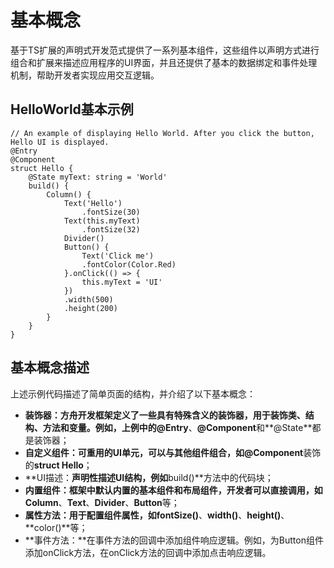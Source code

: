 # 基本概念<a name="ZH-CN_TOPIC_0000001215268053"></a>

基于TS扩展的声明式开发范式提供了一系列基本组件，这些组件以声明方式进行组合和扩展来描述应用程序的UI界面，并且还提供了基本的数据绑定和事件处理机制，帮助开发者实现应用交互逻辑。

## HelloWorld基本示例<a name="section7816125610596"></a>

```
// An example of displaying Hello World. After you click the button, Hello UI is displayed.
@Entry
@Component
struct Hello {
    @State myText: string = 'World'
    build() {
        Column() {
            Text('Hello')
                .fontSize(30)
            Text(this.myText)
                .fontSize(32)
            Divider()
            Button() {
                Text('Click me')
                .fontColor(Color.Red)
            }.onClick(() => {
                this.myText = 'UI'
            })
            .width(500)
            .height(200)
        }
    }
}
```

## 基本概念描述<a name="section1163410619"></a>

上述示例代码描述了简单页面的结构，并介绍了以下基本概念：

-   **装饰器：**方舟开发框架定义了一些具有特殊含义的装饰器，用于装饰类、结构、方法和变量。例如，上例中的**@Entry**、**@Component**和**@State**都是装饰器；
-   **自定义组件：**可重用的UI单元，可以与其他组件组合，如**@Component**装饰的**struct Hello**；
-   **UI描述：**声明性描述UI结构，例如**build\(\)**方法中的代码块；
-   **内置组件：**框架中默认内置的基本组件和布局组件，开发者可以直接调用，如**Column**、**Text**、**Divider**、**Button**等；
-   **属性方法：**用于配置组件属性，如**fontSize\(\)**、**width\(\)**、**height\(\)**、**color\(\)**等；
-   **事件方法：**在事件方法的回调中添加组件响应逻辑。例如，为Button组件添加onClick方法，在onClick方法的回调中添加点击响应逻辑。

